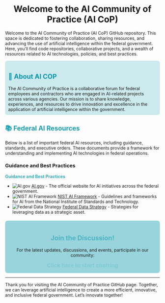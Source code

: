 <div align="center">
    <h1>Welcome to the AI Community of Practice (AI CoP)</h1>
</div>

Welcome to the AI Community of Practice (AI CoP) GitHub repository. This space is dedicated to fostering collaboration, sharing resources, and advancing the use of artificial intelligence within the federal government. Here, you’ll find code repositories, collaborative projects, and a wealth of resources related to AI technologies, policies, and best practices.

<div style="background-color: #cce9ed; padding: 10px; border-radius: 8px;">
    <h2 style="color: #0095AB;">🌟 About AI COP</h2>
    The AI Community of Practice is a collaborative forum for federal employees and contractors who are engaged in AI-related projects across various agencies. Our mission is to share knowledge, experiences, and resources to drive innovation and excellence in the application of artificial intelligence within the government.
</div>

<div style="margin-top: 20px;">
    <h2 style="color: #199fb0;">📚 Federal AI Resources</h2>
    <p>Below is a list of important federal AI resources, including guidance, standards, and executive orders. These documents provide a framework for understanding and implementing AI technologies in federal operations.</p>

  ### Guidance and Best Practices

<div style="color: #32aab9;"><strong>Guidance and Best Practices</strong></div>

- ![AI.gov](https://img.shields.io/badge/-AI.gov-32aab9?style=flat-square&logo=appveyor) [AI.gov](https://www.ai.gov) - The official website for AI initiatives across the federal government.
- ![NIST AI Framework](https://img.shields.io/badge/-NIST%20AI%20Framework-32aab9?style=flat-square&logo=appveyor) [NIST AI Framework](https://www.nist.gov/ai) - Guidelines and frameworks for AI from the National Institute of Standards and Technology.
- ![Federal Data Strategy](https://img.shields.io/badge/-Federal%20Data%20Strategy-32aab9?style=flat-square&logo=appveyor) [Federal Data Strategy](https://strategy.data.gov) - Strategies for leveraging data as a strategic asset.

</div>

<div align="center" style="margin-top: 20px; background-color: #99d4dc; padding: 15px; border-radius: 8px;">
    <h2 style="color: #4cb4c2;">Join the Discussion!</h2>
    <p>For the latest updates, discussions, and events, participate in our community:</p>
    <a href="https://github.com/GSA-AI-Community-of-Practice/Main/discussions" style="color: #7fcad3; font-size: 18px; text-decoration: none; font-weight: bold;">Click here to start chatting</a>
</div>

---

Thank you for visiting the AI Community of Practice GitHub page. Together, we can leverage artificial intelligence to create a more efficient, innovative, and inclusive federal government. Let’s innovate together!
